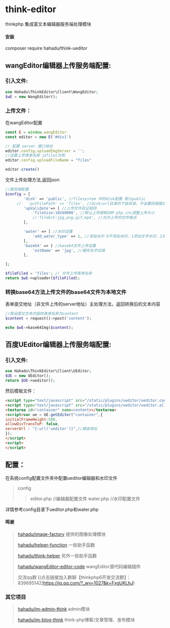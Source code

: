 # think-editor
thinkphp 集成富文本编辑器服务端处理模块

#### 安装
composer require hahadu/think-ueditor

## wangEditor编辑器上传服务端配置:

### 引入文件:
```php
use Hahadu\ThinkEditor\Client\WangEditor;
$wE = new WangEditor();
```
### 上传文件：
在wangEditor配置
```javascript
const E = window.wangEditor
const editor = new E('#div1')

// 配置 server 接口地址
editor.config.uploadImgServer = '';
//设置上传表单名称 以files为例
editor.config.uploadFileName = "files" 

editor.create()

```
文件上传处理方法,返回json
```php
//服务端配置
$config = [
        'disk' => 'public', //filesystem 中的disk配置 默认public
     //   'putFilePath' => 'files', //disk/url目录的下级目录，不设置则根据文件类型自动选择
        'upValidate'=> [ //上传文件验证规则
            'fileSize:10240000', //默认上传限制10M php.ini调整上传大小
            //'fileExt:jpg,png,gif,mp4', //允许上传的文件格式
        ],

        'water' => [ //水印设置
            'add_water_type' => 1, //添加水印 0不添加水印，1添加文字水印，2添加图片水印
        ],
        'base64' => [ //base64文件上传设置
            'extName' => 'jpg', //缓存名字后缀
        ],

];

$fileFiled = 'files'; // 文件上传表单名称
return $wE->uploader($fileFiled);
```
### 转换base64方法上传文件的base64文件为本地文件
表单提交地址（非文件上传的server地址）主处理方法，返回转换后的文本内容
```php
//假设提交文本内容的表单名称为content
$content = request()->post('content');

echo $wE->base64Img($content);
```
## 百度UEditor编辑器上传服务端配置:

### 引入文件:
```php
use Hahadu\ThinkEditor\Client\UEditor;
$UE = new UEditor();
return $UE->ueditor();
```
然后模板文件：
```html
<script type="text/javascript" src="/static/plugins/ueditor/ueditor.config.js"></script>
<script type="text/javascript" src="/static/plugins/ueditor/ueditor.all.js"></script>
<textarea id="container" name=content></textarea>
<script>var ue = UE.getEditor("container",{
initialFrameHeight:500,
allowDivTransToP: false,
serverUrl : "{:url('ueditor')}",//路由地址
});
</script>
<script>
</script>
```
## 配置：

在系统config配置文件夹中配置ueditor编辑器和水印文件
>config
>>editor.php //编辑器配置文件
>>water.php //水印配置文件

详情参考config目录下ueditor.php和water.php


#### 鸣谢
> [hahadu/image-factory](https://github.com/hahadu/image-factory) 提供的图像处理模块
>
> [hahadu/helper-function](https://github.com/hahadu/helper-function) 一些助手函数
>
>[hahadu/think-helper](https://github.com/hahadu/think-helper) 另外一些助手函数
> 
>[hahadu/wangEditor-editor-code](https://github.com/hahadu/wangEditor-editor-code) wangEditor源代码编辑插件
> 
>   交流qq群 [(点击链接加入群聊【thinkphp6开发交流群】：839695142]https://jq.qq.com/?_wv=1027&k=FxgUKLhJ)

### 其它项目
>
>[hahadu/im-admin-think](https://github.com/hahadu/im-admin-think) admin模块
> 
>[hahadu/im-blog-think](https://github.com/hahadu/im-blog-think) think-php博客/文章管理、发布模块
> 
